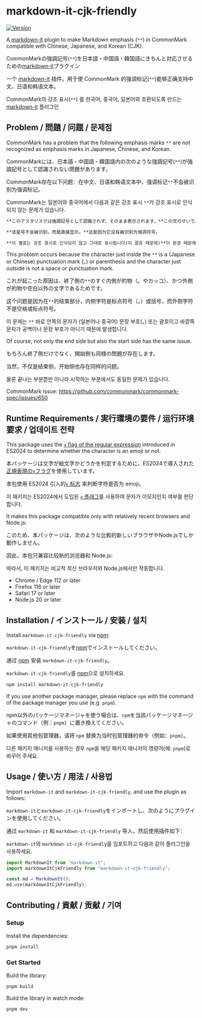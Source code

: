 # markdown-it-cjk-friendly

[![Version](https://img.shields.io/npm/v/markdown-it-cjk-friendly)](https://npmjs.com/package/markdown-it-cjk-friendly)

A [markdown-it](https://github.com/markdown-it/markdown-it) plugin to make Markdown emphasis (`**`) in CommonMark compatible with Chinese, Japanese, and Korean (CJK).

<span lang="ja">CommonMarkの強調記号(`**`)を日本語・中国語・韓国語にきちんと対応させるための[markdown-it](https://github.com/markdown-it/markdown-it)プラグイン</span>

<span lang="zh-Hans-CN">一个 [markdown-it](https://github.com/markdown-it/markdown-it) 插件，用于使 CommonMark 的强调标记(`**`)能够正确支持中文、日语和韩语文本。</span>

<span lang="ko">CommonMark의 강조 표시(`**`) 를 한국어, 중국어, 일본어와 호환되도록 만드는 [markdown-it](https://github.com/markdown-it/markdown-it) 플러그인</span>

## Problem / <span lang="ja">問題</span> / <span lang="zh-Hans-CN">问题</span> / <span lang="ko">문제점</span>

CommonMark has a problem that the following emphasis marks `**` are not recognized as emphasis marks in Japanese, Chinese, and Korean.

<span lang="ja">CommonMarkには、日本語・中国語・韓国語内の次のような強調記号(`**`)が強調記号として認識されない問題があります。</span>

<span lang="zh-Hans-CN">CommonMark存在以下问题：在中文、日语和韩语文本中，强调标记`**`不会被识别为强调标记。</span>

<span lang="ko">CommonMark는 일본어와 중국어에서 다음과 같은 강조 표시 `**`가 강조 표시로 인식되지 않는 문제가 있습니다.</span>

```md
**このアスタリスクは強調記号として認識されず、そのまま表示されます。**この文のせいで。

**该星号不会被识别，而是直接显示。**这是因为它没有被识别为强调符号。

**이 별표는 강조 표시로 인식되지 않고 그대로 표시됩니다(이 괄호 때문에)**이 문장 때문에.
```

This problem occurs because the character just inside the `**` is a (Japanese or Chinese) punctuation mark (。) or parenthesis and the character just outside is not a space or punctuation mark.

<span lang="ja">これが起こった原因は、終了側の`**`のすぐ内側が約物（。やカッコ）、かつ外側が約物や空白以外の文字であるためです。</span>

<span lang="zh-Hans-CN">这个问题是因为在`**`的结束部分，内侧字符是标点符号（。）或括号，而外侧字符不是空格或标点符号。</span>

<span lang="ko">이 문제는 `**` 바로 안쪽의 문자가 (일본어나 중국어) 문장 부호(。) 또는 괄호이고 바깥쪽 문자가 공백이나 문장 부호가 아니기 때문에 발생합니다.</span>

Of course, not only the end side but also the start side has the same issue.

<span lang="ja">もちろん終了側だけでなく、開始側も同様の問題が存在します。</span>

<span lang="zh-Hans-CN">当然，不仅是结束侧，开始侧也存在同样的问题。</span>

<span lang="ko">물론 끝나는 부분뿐만 아니라 시작하는 부분에서도 동일한 문제가 있습니다.</span>

CommonMark issue: https://github.com/commonmark/commonmark-spec/issues/650

## Runtime Requirements / <span lang="ja">実行環境の要件</span> / <span lang="zh-Hans-CN">运行环境要求</span> / <span lang="ko">업데이트 전략</span>

This package uses the [`v` flag of the regular expression](https://developer.mozilla.org/en-US/docs/Web/JavaScript/Reference/Global_Objects/RegExp/unicodeSets) introduced in ES2024 to determine whether the character is an emoji or not.

<span lang="ja">本パッケージは文字が絵文字かどうかを判定するために、ES2024で導入された[正規表現の`v`フラグ](https://developer.mozilla.org/ja/docs/Web/JavaScript/Reference/Global_Objects/RegExp/unicodeSets)を使用しています。</span>

<span lang="zh-CN">本包使用 ES2024 引入的[`v` 标志](https://developer.mozilla.org/en-US/docs/Web/JavaScript/Reference/Global_Objects/RegExp/unicodeSets) 来判断字符是否为 emoji。</span>

<span lang="ko">이 패키지는 ES2024에서 도입된 [`v` 플래그](https://developer.mozilla.org/ko/docs/Web/JavaScript/Reference/Global_Objects/RegExp/unicodeSets)를 사용하여 문자가 이모지인지 여부를 판단합니다.</span>

It makes this package compatible only with relatively recent browsers and Node.js:

<span lang="ja">このため、本パッケージは、次のような比較的新しいブラウザやNode.jsでしか動作しません。</span>

<span lang="zh-CN">因此，本包只兼容比较新的浏览器和 Node.js:</span>

<span lang="ko">따라서, 이 패키지는 비교적 최신 브라우저와 Node.js에서만 작동합니다.</span>

- Chrome / Edge 112 or later
- Firefox 116 or later
- Safari 17 or later
- Node.js 20 or later

## Installation / <span lang="ja">インストール</span> / <span lang="zh-Hans-CN">安装</span> / <span lang="ko">설치</span>

Install `markdown-it-cjk-friendly` via [npm](https://www.npmjs.com/):

<span lang="ja">`markdown-it-cjk-friendly`を[npm](https://www.npmjs.com/)でインストールしてください。</span>

<span lang="zh-Hans-CN">通过 [npm](https://www.npmjs.com/) 安装 `markdown-it-cjk-friendly`。</span>

<span lang="ko">`markdown-it-cjk-friendly`를 [npm](https://www.npmjs.com/)으로 설치하세요.</span>

```bash
npm install markdown-it-cjk-friendly
```

If you use another package manager, please replace `npm` with the command of the package manager you use (e.g. `pnpm`).

<span lang="ja">npm以外のパッケージマネージャを使う場合は、`npm`を当該パッケージマネージャのコマンド（例：`pnpm`）に置き換えてください。</span>

<span lang="zh-Hans-CN">如果使用其他包管理器，请将 `npm` 替换为当时包管理器的命令（例如：`pnpm`）。</span>

<span lang="ko">다른 패키지 매니저를 사용하는 경우 `npm`을 해당 패키지 매니저의 명령어(예: `pnpm`)로 바꾸어 주세요.</span>

## Usage / <span lang="ja">使い方</span> / <span lang="zh-Hans-CN">用法</span> / <span lang="ko">사용법</span>

Import `markdown-it` and `markdown-it-cjk-friendly`, and use the plugin as follows:

<span lang="ja">`markdown-it`と`markdown-it-cjk-friendly`をインポートし、次のようにプラグインを使用してください。</span>

<span lang="zh-Hans-CN">通过 `markdown-it` 和 `markdown-it-cjk-friendly` 导入，然后使用插件如下：</span>

<span lang="ko">`markdown-it`와 `markdown-it-cjk-friendly`를 임포트하고 다음과 같이 플러그인을 사용하세요.</span>

```js
import MarkdownIt from "markdown-it";
import markdownItCjkFriendly from "markdown-it-cjk-friendly";

const md = MarkdownIt();
md.use(markdownItCjkFriendly);
```

## Contributing / <span lang="ja">貢献</span> / <span lang="zh-Hans-CN">贡献</span> / <span lang="ko">기여</span>

### Setup

Install the dependencies:

```bash
pnpm install
```

### Get Started

Build the library:

```bash
pnpm build
```

Build the library in watch mode:

```bash
pnpm dev
```
